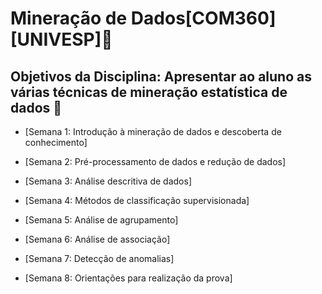 # Mineração de Dados[COM360][UNIVESP]🚀
## Objetivos da Disciplina: Apresentar ao aluno as várias técnicas de mineração estatística de dados 🐊

* [Semana 1: Introdução à mineração de dados e descoberta de conhecimento]

* [Semana 2: Pré-processamento de dados e redução de dados]

* [Semana 3: Análise descritiva de dados]

* [Semana 4: Métodos de classificação supervisionada]

* [Semana 5: Análise de agrupamento]

* [Semana 6: Análise de associação]

* [Semana 7: Detecção de anomalias]

* [Semana 8: Orientações para realização da prova]
